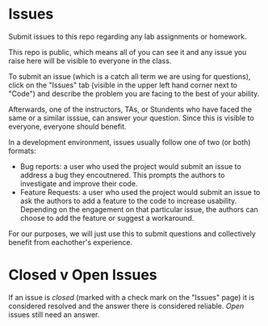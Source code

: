# Issues
Submit issues to this repo regarding any lab assignments or homework.

This repo is public, which means all of you can see it and any issue you raise here will be visible to everyone in the class.

To submit an issue (which is a catch all term we are using for questions), click on the "Issues" tab (visible in the upper left hand corner next to "Code") and describe the problem you are facing to the best of your ability.

Afterwards, one of the instructors, TAs, or Stundents who have faced the same or a similar isssue, can answer your question. Since this is visible to everyone, everyone should benefit.

In a development environment, issues usually follow one of two (or both) formats:
  - Bug reports: a user who used the project would submit an issue to address a bug they encoutnered. This prompts the authors to investigate and improve their code.
  - Feature Requests: a user who used the project would submit an issue to ask the authors to add a feature to the code to increase usability. Depending on the engagement on that particular issue, the authors can choose to add the feature or suggest a workaround.
  
For our purposes, we will just use this to submit questions and collectively benefit from eachother's experience.

# Closed v Open Issues
If an issue is _closed_ (marked with a check mark on the "Issues" page) it is considered resolved and the answer there is considered reliable. _Open_ issues still need an answer.  

